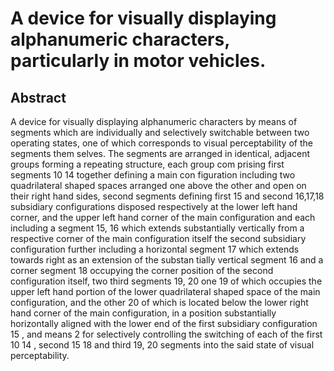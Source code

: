 # A device for visually displaying alphanumeric characters, particularly in motor vehicles.

## Abstract
A device for visually displaying alphanumeric characters by means of segments which are individually and selectively switchable between two operating states, one of which corresponds to visual perceptability of the segments them selves. The segments are arranged in identical, adjacent groups forming a repeating structure, each group com prising first segments 10 14 together defining a main con figuration including two quadrilateral shaped spaces arranged one above the other and open on their right hand sides, second segments defining first 15 and second 16,17,18 subsidiary configurations disposed respectively at the lower left hand corner, and the upper left hand corner of the main configuration and each including a segment 15, 16 which extends substantially vertically from a respective corner of the main configuration itself the second subsidiary configuration further including a horizontal segment 17 which extends towards right as an extension of the substan tially vertical segment 16 and a corner segment 18 occupying the corner position of the second configuration itself, two third segments 19, 20 one 19 of which occupies the upper left hand portion of the lower quadrilateral shaped space of the main configuration, and the other 20 of which is located below the lower right hand corner of the main configuration, in a position substantially horizontally aligned with the lower end of the first subsidiary configuration 15 , and means 2 for selectively controlling the switching of each of the first 10 14 , second 15 18 and third 19, 20 segments into the said state of visual perceptability.